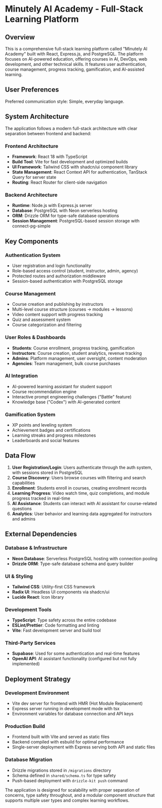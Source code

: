 # Minutely AI Academy - Full-Stack Learning Platform

## Overview

This is a comprehensive full-stack learning platform called "Minutely AI Academy" built with React, Express.js, and PostgreSQL. The platform focuses on AI-powered education, offering courses in AI, DevOps, web development, and other technical skills. It features user authentication, course management, progress tracking, gamification, and AI-assisted learning.

## User Preferences

Preferred communication style: Simple, everyday language.

## System Architecture

The application follows a modern full-stack architecture with clear separation between frontend and backend:

### Frontend Architecture
- **Framework**: React 18 with TypeScript
- **Build Tool**: Vite for fast development and optimized builds
- **UI Framework**: Tailwind CSS with shadcn/ui component library
- **State Management**: React Context API for authentication, TanStack Query for server state
- **Routing**: React Router for client-side navigation

### Backend Architecture
- **Runtime**: Node.js with Express.js server
- **Database**: PostgreSQL with Neon serverless hosting
- **ORM**: Drizzle ORM for type-safe database operations
- **Session Management**: PostgreSQL-based session storage with connect-pg-simple

## Key Components

### Authentication System
- User registration and login functionality
- Role-based access control (student, instructor, admin, agency)
- Protected routes and authorization middleware
- Session-based authentication with PostgreSQL storage

### Course Management
- Course creation and publishing by instructors
- Multi-level course structure (courses → modules → lessons)
- Video content support with progress tracking
- Quiz and assessment system
- Course categorization and filtering

### User Roles & Dashboards
- **Students**: Course enrollment, progress tracking, gamification
- **Instructors**: Course creation, student analytics, revenue tracking
- **Admins**: Platform management, user oversight, content moderation
- **Agencies**: Team management, bulk course purchases

### AI Integration
- AI-powered learning assistant for student support
- Course recommendation engine
- Interactive prompt engineering challenges ("Battle" feature)
- Knowledge base ("Codex") with AI-generated content

### Gamification System
- XP points and leveling system
- Achievement badges and certifications
- Learning streaks and progress milestones
- Leaderboards and social features

## Data Flow

1. **User Registration/Login**: Users authenticate through the auth system, with sessions stored in PostgreSQL
2. **Course Discovery**: Users browse courses with filtering and search capabilities
3. **Enrollment**: Students enroll in courses, creating enrollment records
4. **Learning Progress**: Video watch time, quiz completions, and module progress tracked in real-time
5. **AI Assistance**: Students can interact with AI assistant for course-related questions
6. **Analytics**: User behavior and learning data aggregated for instructors and admins

## External Dependencies

### Database & Infrastructure
- **Neon Database**: Serverless PostgreSQL hosting with connection pooling
- **Drizzle ORM**: Type-safe database schema and query builder

### UI & Styling
- **Tailwind CSS**: Utility-first CSS framework
- **Radix UI**: Headless UI components via shadcn/ui
- **Lucide React**: Icon library

### Development Tools
- **TypeScript**: Type safety across the entire codebase
- **ESLint/Prettier**: Code formatting and linting
- **Vite**: Fast development server and build tool

### Third-Party Services
- **Supabase**: Used for some authentication and real-time features
- **OpenAI API**: AI assistant functionality (configured but not fully implemented)

## Deployment Strategy

### Development Environment
- Vite dev server for frontend with HMR (Hot Module Replacement)
- Express server running in development mode with tsx
- Environment variables for database connection and API keys

### Production Build
- Frontend built with Vite and served as static files
- Backend compiled with esbuild for optimal performance
- Single-server deployment with Express serving both API and static files

### Database Migration
- Drizzle migrations stored in `/migrations` directory
- Schema defined in `shared/schema.ts` for type safety
- Push-based deployment with `drizzle-kit push` command

The application is designed for scalability with proper separation of concerns, type safety throughout, and a modular component structure that supports multiple user types and complex learning workflows.